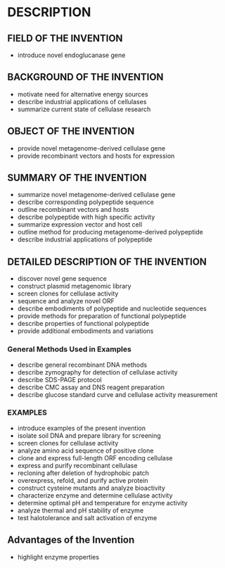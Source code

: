 # DESCRIPTION

## FIELD OF THE INVENTION

- introduce novel endoglucanase gene

## BACKGROUND OF THE INVENTION

- motivate need for alternative energy sources
- describe industrial applications of cellulases
- summarize current state of cellulase research

## OBJECT OF THE INVENTION

- provide novel metagenome-derived cellulase gene
- provide recombinant vectors and hosts for expression

## SUMMARY OF THE INVENTION

- summarize novel metagenome-derived cellulase gene
- describe corresponding polypeptide sequence
- outline recombinant vectors and hosts
- describe polypeptide with high specific activity
- summarize expression vector and host cell
- outline method for producing metagenome-derived polypeptide
- describe industrial applications of polypeptide

## DETAILED DESCRIPTION OF THE INVENTION

- discover novel gene sequence
- construct plasmid metagenomic library
- screen clones for cellulase activity
- sequence and analyze novel ORF
- describe embodiments of polypeptide and nucleotide sequences
- provide methods for preparation of functional polypeptide
- describe properties of functional polypeptide
- provide additional embodiments and variations

### General Methods Used in Examples

- describe general recombinant DNA methods
- describe zymography for detection of cellulase activity
- describe SDS-PAGE protocol
- describe CMC assay and DNS reagent preparation
- describe glucose standard curve and cellulase activity measurement

### EXAMPLES

- introduce examples of the present invention
- isolate soil DNA and prepare library for screening
- screen clones for cellulase activity
- analyze amino acid sequence of positive clone
- clone and express full-length ORF encoding cellulase
- express and purify recombinant cellulase
- recloning after deletion of hydrophobic patch
- overexpress, refold, and purify active protein
- construct cysteine mutants and analyze bioactivity
- characterize enzyme and determine cellulase activity
- determine optimal pH and temperature for enzyme activity
- analyze thermal and pH stability of enzyme
- test halotolerance and salt activation of enzyme

## Advantages of the Invention

- highlight enzyme properties

